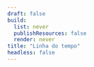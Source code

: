 ```yaml
---
draft: false
build:
  list: never
  publishResources: false
  render: never
title: "Linha do tempo"
headless: false
---
```

